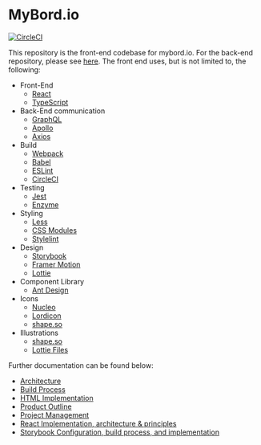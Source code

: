 # MyBord.io

[![CircleCI](https://circleci.com/gh/jimmy-e/mybord.svg?style=svg)](https://circleci.com/gh/jimmy-e/mybord)

This repository is the front-end codebase for mybord.io. For the back-end repository, please see
[here](https://github.com/jimmy-e/mybord-server). The front end uses, but is not limited to,
the following:

  * Front-End
    * [React](https://reactjs.org)
    * [TypeScript](https://www.typescriptlang.org)
  * Back-End communication
    * [GraphQL](https://graphql.org/)
    * [Apollo](https://www.apollographql.com/)
    * [Axios](https://github.com/axios/axios)
  * Build  
    * [Webpack](https://webpack.js.org)
    * [Babel](https://babeljs.io)
    * [ESLint](https://eslint.org)
    * [CircleCI](https://circleci.com)
  * Testing  
    * [Jest](https://jestjs.io)
    * [Enzyme](https://airbnb.io/enzyme/)
  * Styling
    * [Less](http://lesscss.org/)
    * [CSS Modules](https://github.com/css-modules/css-modules)
    * [Stylelint](https://stylelint.io/)
  * Design
    * [Storybook](https://storybook.js.org)
    * [Framer Motion](https://www.framer.com/motion/)
    * [Lottie](https://airbnb.io/lottie/#/)
  * Component Library  
    * [Ant Design](https://ant.design/)
  * Icons  
    * [Nucleo](https://nucleoapp.com/)
    * [Lordicon](https://lordicon.com/)
    * [shape.so](https://shape.so/)
  * Illustrations
    * [shape.so](https://shape.so/)
    * [Lottie Files](https://lottiefiles.com/)

Further documentation can be found below:

  * [Architecture](https://github.com/jimmy-e/mybord/tree/master/docs/architecture.md)
  * [Build Process](https://github.com/jimmy-e/mybord/tree/master/docs/build.md)
  * [HTML Implementation](https://github.com/jimmy-e/mybord/tree/master/docs/html.md)
  * [Product Outline](https://github.com/jimmy-e/mybord/tree/master/docs/productOutline.md)
  * [Project Management](https://github.com/jimmy-e/mybord/tree/master/docs/projectManagement.md)
  * [React Implementation, architecture & principles](https://github.com/jimmy-e/mybord/tree/master/docs/react.md)
  * [Storybook Configuration, build process, and implementation](https://github.com/jimmy-e/mybord/tree/master/docs/storybook.md)
